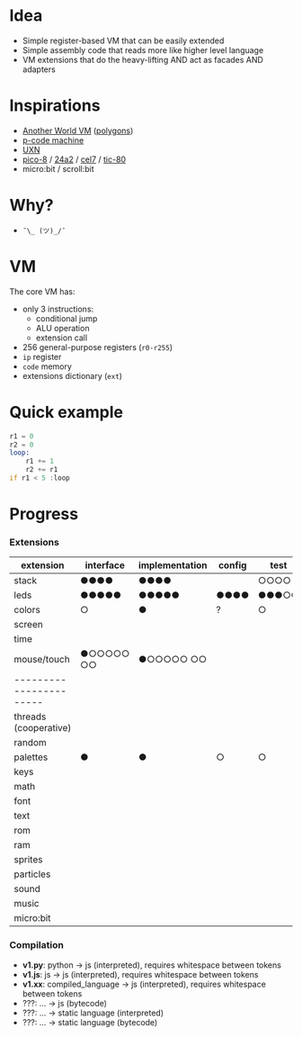# Idea

- Simple register-based VM that can be easily extended
- Simple assembly code that reads more like higher level language
- VM extensions that do the heavy-lifting AND act as facades AND adapters



# Inspirations

- [Another World VM](https://fabiensanglard.net/anotherWorld_code_review/) ([polygons](https://fabiensanglard.net/another_world_polygons/))
- [p-code machine](https://en.wikipedia.org/wiki/P-code_machine)
- [UXN](https://100r.co/site/uxn.html)
- [pico-8](https://www.lexaloffle.com/dl/docs/pico-8_manual.html) / [24a2](https://24a2.routley.io) / [cel7](https://rxi.itch.io/cel7) / [tic-80](https://tic80.com/learn)
- micro:bit / scroll:bit



# Why?

- `¯\_ (ツ)_/¯`



# VM

The core VM has:

- only 3 instructions:
  - conditional jump
  - ALU operation
  - extension call
- 256 general-purpose registers (`r0-r255`)
- `ip` register
-  `code` memory
- extensions dictionary (`ext`)



# Quick example

```asm
r1 = 0
r2 = 0
loop:
    r1 += 1
    r2 += r1
if r1 < 5 :loop
```



# Progress



### Extensions

| extension               | interface | implementation | config | test  | example | docs  | other |
| ----------------------- | --------- | -------------- | ------ | ----- | ------- | ----- | ----- |
| stack                   | ●●●●      | ●●●●           |        | ○○○○  | ○○○○    | ○○○○  |       |
| leds                    | ●●●●●     | ●●●●●          | ●●●●   | ●●●○○ | ○○○○○   | ○○○○○ |       |
| colors                  | ○         | ●              | ?      | ○     | ○       | ○     |       |
| screen                  |           |                |        |       |         |       |       |
| time                    |           |                |        |       |         |       |       |
| mouse/touch             | ●○○○○○ ○○ | ●○○○○○ ○○      |        |       |         |       |       |
| ----------------------- |           |                |        |       |         |       |       |
| threads (cooperative)   |           |                |        |       |         |       |       |
| random                  |           |                |        |       |         |       |       |
| palettes                | ●         | ●              | ○      | ○     | ○       | ○     | ○     |
| keys                    |           |                |        |       |         |       |       |
| math                    |           |                |        |       |         |       |       |
| font                    |           |                |        |       |         |       |       |
| text                    |           |                |        |       |         |       |       |
| rom                     |           |                |        |       |         |       |       |
| ram                     |           |                |        |       |         |       |       |
| sprites                 |           |                |        |       |         |       |       |
| particles               |           |                |        |       |         |       |       |
| sound                   |           |                |        |       |         |       |       |
| music                   |           |                |        |       |         |       |       |
| micro:bit               |           |                |        |       |         |       |       |



### Compilation

- **v1.py**: python -> js (interpreted), requires whitespace between tokens
- **v1.js**: js -> js (interpreted), requires whitespace between tokens
- **v1.xx**: compiled_language -> js (interpreted), requires whitespace between tokens
- ???: ... -> js (bytecode)
- ???: ... -> static language (interpreted)
- ???: ... -> static language (bytecode)

